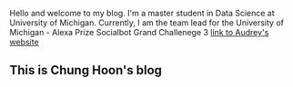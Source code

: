 Hello and welcome to my blog. I'm a master student in Data Science at University of Michigan.  Currently, I am the team lead for the University of Michigan - Alexa Prize Socialbot Grand Challenege 3 [link to Audrey's website](http://audrey.si.umich.edu/)

<!-- ![Image of fast.ai logo](images/logo.png) -->

## This is Chung Hoon's blog

<!-- And you can include links, like this [link to fast.ai](https://www.fast.ai). Posts will appear after this file.  -->
